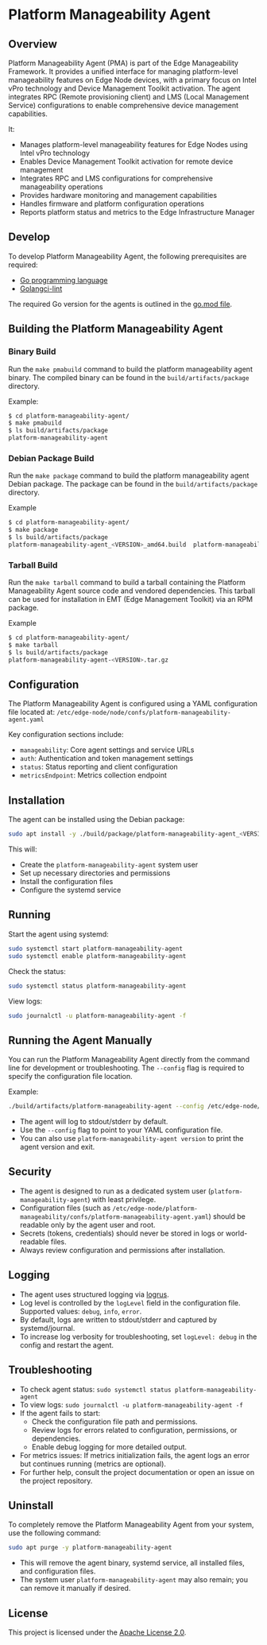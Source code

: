 <!---
  SPDX-FileCopyrightText: (C) 2025 Intel Corporation
  SPDX-License-Identifier: Apache-2.0
-->
# Platform Manageability Agent

## Overview

Platform Manageability Agent (PMA) is part of the Edge Manageability Framework. It provides a unified interface for managing platform-level manageability features on Edge Node devices, with a primary focus on Intel vPro technology and Device Management Toolkit activation. The agent integrates RPC (Remote provisioning client) and LMS (Local Management Service) configurations to enable comprehensive device management capabilities.

It:

- Manages platform-level manageability features for Edge Nodes using Intel vPro technology
- Enables Device Management Toolkit activation for remote device management
- Integrates RPC and LMS configurations for comprehensive manageability operations
- Provides hardware monitoring and management capabilities
- Handles firmware and platform configuration operations
- Reports platform status and metrics to the Edge Infrastructure Manager

## Develop

To develop Platform Manageability Agent, the following prerequisites are required:

- [Go programming language](https://go.dev)
- [Golangci-lint](https://github.com/golangci/golangci-lint)

The required Go version for the agents is outlined in the [go.mod file](https://github.com/open-edge-platform/edge-node-agents/blob/main/platform-manageability-agent/go.mod).

## Building the Platform Manageability Agent

### Binary Build

Run the `make pmabuild` command to build the platform manageability agent binary. The compiled binary can be found in the `build/artifacts/package` directory.

Example:

```bash
$ cd platform-manageability-agent/
$ make pmabuild
$ ls build/artifacts/package
platform-manageability-agent
```

### Debian Package Build

Run the `make package` command to build the platform manageability agent Debian package. The package can be found in the `build/artifacts/package` directory.

Example

```bash
$ cd platform-manageability-agent/
$ make package
$ ls build/artifacts/package
platform-manageability-agent_<VERSION>_amd64.build  platform-manageability-agent_<VERSION>_amd64.buildinfo  platform-manageability-agent_<VERSION>_amd64.changes  platform-manageability-agent_<VERSION>_amd64.deb
```

### Tarball Build

Run the `make tarball` command to build a tarball containing the Platform Manageability Agent source code and vendored dependencies. This tarball can be used for installation in EMT (Edge Management Toolkit) via an RPM package.

Example

```bash
$ cd platform-manageability-agent/
$ make tarball
$ ls build/artifacts/package
platform-manageability-agent-<VERSION>.tar.gz
```

## Configuration

The Platform Manageability Agent is configured using a YAML configuration file located at:
`/etc/edge-node/node/confs/platform-manageability-agent.yaml`

Key configuration sections include:

- `manageability`: Core agent settings and service URLs
- `auth`: Authentication and token management settings  
- `status`: Status reporting and client configuration
- `metricsEndpoint`: Metrics collection endpoint

## Installation

The agent can be installed using the Debian package:

```bash
sudo apt install -y ./build/package/platform-manageability-agent_<VERSION>_amd64.deb
```

This will:

- Create the `platform-manageability-agent` system user
- Set up necessary directories and permissions
- Install the configuration files
- Configure the systemd service

## Running

Start the agent using systemd:

```bash
sudo systemctl start platform-manageability-agent
sudo systemctl enable platform-manageability-agent
```

Check the status:

```bash
sudo systemctl status platform-manageability-agent
```

View logs:

```bash
sudo journalctl -u platform-manageability-agent -f
```

## Running the Agent Manually

You can run the Platform Manageability Agent directly from the command line for development or troubleshooting. The `--config` flag is required to specify the configuration file location.

Example:

```bash
./build/artifacts/platform-manageability-agent --config /etc/edge-node/node/confs/platform-manageability-agent.yaml
```

- The agent will log to stdout/stderr by default.
- Use the `--config` flag to point to your YAML configuration file.
- You can also use `platform-manageability-agent version` to print the agent version and exit.

## Security

- The agent is designed to run as a dedicated system user (`platform-manageability-agent`) with least privilege.
- Configuration files (such as `/etc/edge-node/platform-manageability/confs/platform-manageability-agent.yaml`) should be readable only by the agent user and root.
- Secrets (tokens, credentials) should never be stored in logs or world-readable files.
- Always review configuration and permissions after installation.

## Logging

- The agent uses structured logging via [logrus](https://github.com/sirupsen/logrus).
- Log level is controlled by the `logLevel` field in the configuration file. Supported values: `debug`, `info`, `error`.
- By default, logs are written to stdout/stderr and captured by systemd/journal.
- To increase log verbosity for troubleshooting, set `logLevel: debug` in the config and restart the agent.

## Troubleshooting

- To check agent status: `sudo systemctl status platform-manageability-agent`
- To view logs: `sudo journalctl -u platform-manageability-agent -f`
- If the agent fails to start:
  - Check the configuration file path and permissions.
  - Review logs for errors related to configuration, permissions, or dependencies.
  - Enable debug logging for more detailed output.
- For metrics issues: If metrics initialization fails, the agent logs an error but continues running (metrics are optional).
- For further help, consult the project documentation or open an issue on the project repository.

## Uninstall

To completely remove the Platform Manageability Agent from your system, use the following command:

```bash
sudo apt purge -y platform-manageability-agent
```

- This will remove the agent binary, systemd service, all installed files, and configuration files.
- The system user `platform-manageability-agent` may also remain; you can remove it manually if desired.

## License

This project is licensed under the [Apache License 2.0](https://www.apache.org/licenses/LICENSE-2.0).
